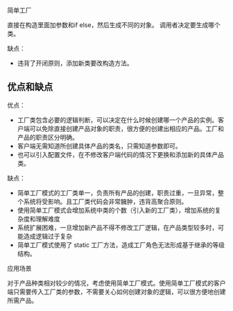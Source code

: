 简单工厂

直接在构造里面加参数和if else，然后生成不同的对象。
调用者决定要生成哪个类。

缺点：
- 违背了开闭原则，添加新类要改构造方法。


## 优点和缺点

优点：
- 工厂类包含必要的逻辑判断，可以决定在什么时候创建哪一个产品的实例。客户端可以免除直接创建产品对象的职责，很方便的创建出相应的产品。工厂和产品的职责区分明确。
- 客户端无需知道所创建具体产品的类名，只需知道参数即可。
- 也可以引入配置文件，在不修改客户端代码的情况下更换和添加新的具体产品类。

缺点：
- 简单工厂模式的工厂类单一，负责所有产品的创建，职责过重，一旦异常，整个系统将受影响。且工厂类代码会非常臃肿，违背高聚合原则。
- 使用简单工厂模式会增加系统中类的个数（引入新的工厂类），增加系统的复杂度和理解难度
- 系统扩展困难，一旦增加新产品不得不修改工厂逻辑，在产品类型较多时，可能造成逻辑过于复杂
- 简单工厂模式使用了 static 工厂方法，造成工厂角色无法形成基于继承的等级结构。

应用场景

对于产品种类相对较少的情况，考虑使用简单工厂模式。使用简单工厂模式的客户端只需要传入工厂类的参数，不需要关心如何创建对象的逻辑，可以很方便地创建所需产品。



